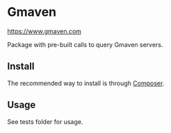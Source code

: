 # Gmaven
https://www.gmaven.com

Package with pre-built calls to query Gmaven servers.

## Install

The recommended way to install is through
[Composer](http://getcomposer.org).

## Usage
See tests folder for usage.